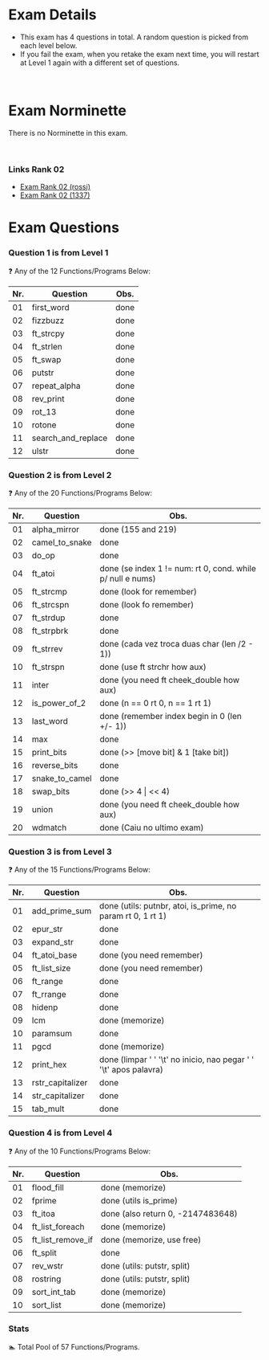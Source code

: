 # Exam Details

- This exam has 4 questions in total. A random question is picked from each level below.
- If you fail the exam, when you retake the exam next time, you will restart at Level 1 again with a different set of questions.

<br>

# Exam Norminette

There is no Norminette in this exam.

<br>

### Links Rank 02
- [Exam Rank 02 (rossi)](https://github.com/pasqualerossi/42-School-Exam-Rank-02)
- [Exam Rank 02 (1337)](https://github.com/48d31kh413k/1337-exam_rank_02-42)

# Exam Questions

### Question 1 is from Level 1
:question: Any of the 12 Functions/Programs Below:

Nr. |Question | Obs.
----|---------|:-----:
01  |first_word| done
02  |fizzbuzz | done
03  |ft_strcpy | done
04  |ft_strlen | done
05  |ft_swap | done
06  |putstr | done
07  |repeat_alpha | done
08  |rev_print | done
09  |rot_13 | done
10  |rotone | done
11  |search_and_replace | done
12  |ulstr | done

### Question 2 is from Level 2
:question: Any of the 20 Functions/Programs Below:

Nr. |Question | Obs.
----|---------|-----
01  |alpha_mirror   | done (155 and 219)
02  |camel_to_snake | done
03  |do_op          | done
04  |ft_atoi        | done (se index 1 != num: rt 0, cond. while p/ null e nums)
05  |ft_strcmp      | done (look for remember)
06  |ft_strcspn     | done (look fo remember)
07  |ft_strdup      | done
08  |ft_strpbrk     | done
09  |ft_strrev      | done (cada vez troca duas char (len /2 - 1))
10  |ft_strspn      | done (use ft strchr how aux)
11  |inter          | done (you need ft cheek_double how aux)
12  |is_power_of_2  | done (n == 0 rt 0, n == 1 rt 1)
13  |last_word      | done (remember index begin in 0 (len +/- 1))
14  |max            | done
15  |print_bits     | done (\>> [move bit] & 1 [take bit])
16  |reverse_bits   | done
17  |snake_to_camel | done
18  |swap_bits      | done (\>> 4 \| \<< 4)
19  |union          | done (you need ft cheek_double how aux)
20  |wdmatch        | done (Caiu no ultimo exam)

### Question 3 is from Level 3
:question: Any of the 15 Functions/Programs Below:

Nr. |Question | Obs.
----|---------|-----
01  |add_prime_sum| done (utils: putnbr, atoi, is_prime, no param rt 0, 1 rt 1)
02  |epur_str     | done
03  |expand_str   | done
04  |ft_atoi_base | done (you need remember)
05  |ft_list_size | done (you need remember)
06  |ft_range     | done
07  |ft_rrange    | done
08  |hidenp       | done
09  |lcm          | done (memorize)
10  |paramsum     | done
11  |pgcd         | done (memorize)
12  |print_hex    | done (limpar ' ' '\t' no inicio,  nao pegar ' ' '\t' apos palavra)
13  |rstr_capitalizer | done
14  |str_capitalizer | done
15  |tab_mult     | done

### Question 4 is from Level 4
:question: Any of the 10 Functions/Programs Below:

Nr. |Question | Obs.
----|---------|-----
01  |flood_fill | done (memorize)
02  |fprime | done (utils is_prime)
03  |ft_itoa | done (also return 0, -2147483648)
04  |ft_list_foreach | done (memorize)
05  |ft_list_remove_if |done (memorize, use free)
06  |ft_split | done
07  |rev_wstr | done (utils: putstr, split)
08  |rostring | done (utils: putstr, split)
09  |sort_int_tab | done (memorize)
10  |sort_list | done (memorize)

### Stats
:swimmer: Total Pool of 57 Functions/Programs.
